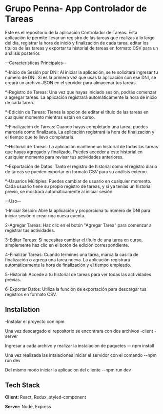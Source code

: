 # Grupo Penna- App Controlador de Tareas

Este es el repositorio de la aplicación Controlador de Tareas. Esta aplicación te permite llevar un registro de las tareas que realizas a lo largo del día, registrar la hora de inicio y finalización de cada tarea, editar los títulos de las tareas y exportar tu historial de tareas en formato CSV para un análisis posterior.

--Características Principales--

°-Inicio de Sesión por DNI: Al iniciar la aplicación, se te solicitará ingresar tu número de DNI. Si es la primera vez que usas la aplicación con ese DNI, se creará un archivo JSON en el servidor para almacenar tus tareas.

°-Registro de Tareas: Una vez que hayas iniciado sesión, podrás comenzar a agregar tareas. La aplicación registrará automáticamente la hora de inicio de cada tarea.

°-Edición de Tareas: Tienes la opción de editar el título de las tareas en cualquier momento mientras están en curso.

°-Finalización de Tareas: Cuando hayas completado una tarea, puedes marcarla como finalizada. La aplicación registrará la hora de finalización y el tiempo que te llevó completarla.

°-Historial de Tareas: La aplicación mantiene un historial de todas las tareas que hayas agregado y finalizado. Puedes acceder a este historial en cualquier momento para revisar tus actividades anteriores.

°-Exportación de Datos: Tanto el registro de historial como el registro diario de tareas se pueden exportar en formato CSV para su análisis externo.

°-Usuarios Múltiples: Puedes cambiar de usuario en cualquier momento. Cada usuario tiene su propio registro de tareas, y si ya tenías un historial previo, se mostrará automáticamente al iniciar sesión.

--Uso--

1-Iniciar Sesión: Abre la aplicación y proporciona tu número de DNI para iniciar sesión o crear una nueva cuenta.

2-Agregar Tareas: Haz clic en el botón "Agregar Tarea" para comenzar a registrar tus actividades.

3-Editar Tareas: Si necesitas cambiar el título de una tarea en curso, simplemente haz clic en el botón de edición correspondiente.

4-Finalizar Tareas: Cuando termines una tarea, marca la casilla de finalización o agrega una tarea nueva. La aplicación registrará automáticamente la hora de finalización y el tiempo empleado.

5-Historial: Accede a tu historial de tareas para ver todas las actividades previas.

6-Exportar Datos: Utiliza la función de exportación para descargar tus registros en formato CSV.

## Installation

-Instalar el proyecto con npm

Una vez descargado el repositorio se encontrara con dos archivos
-client
-server

Ingresar a cada archivo y realizar la instalacion de paquetes
-- npm install

Una vez realizada las intalaciones iniciar el servidor con el comando
--npm run dev

Del mismo modo iniciar la aplicacion del cliente
--npm run dev

## Tech Stack

**Client:** React, Redux, styled-component

**Server:** Node, Express
